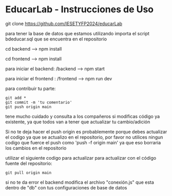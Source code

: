 # EducarLab - Instrucciones de Uso

git clone https://github.com/IESETYFP2024/educarLab

para tener la base de datos que estamos utilizando importa el script bdeducar.sql que se encuentra en el repositorio

cd backend --> npm install

cd frontend --> npm install

para iniciar el backend: /backend --> npm start

para iniciar el frontend : /frontend --> npm run dev

para contribuir tu parte:

	git add *
	git commit -m 'tu comentario'
	git push origin main

tene mucho cuidado y consulta a los compañeros si modificas código ya existente, ya que todos van a tener que actualizar tu cambio/adición

Si no te deja hacer el push origin es probablemente porque debes actualizar el codigo ya que se actualizo en el repositorio, por favor no utilices ningun codigo que fuerce el push como 'push -f origin main' ya que eso borraria los cambios en el repositorio

utilizar el siguiente codigo para actualizar
para actualizar con el código fuente del repositorio:

	git pull origin main

si no te da error el backend modifica el archivo "conexión.js" que esta dentro de "db" con tus configuraciones de base de datos
